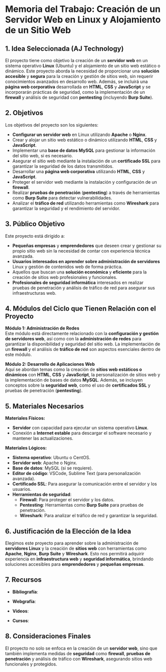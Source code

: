 # **Memoria del Trabajo: Creación de un Servidor Web en Linux y Alojamiento de un Sitio Web**

## **1. Idea Seleccionada (AJ Technology)**

El proyecto tiene como objetivo la creación de un **servidor web** en un sistema operativo **Linux** (Ubuntu) y el alojamiento de un sitio web estático o dinámico. Este proyecto aborda la necesidad de proporcionar una **solución accesible** y **segura** para la creación y gestión de sitios web, sin requerir conocimientos avanzados en desarrollo web. Además, se incluirá una **página web corporativa** desarrollada en **HTML**, **CSS** y **JavaScript** y se incorporarán prácticas de seguridad, como la implementación de un **firewall** y análisis de seguridad con **pentesting** (incluyendo **Burp Suite**).

## **2. Objetivos**

Los objetivos del proyecto son los siguientes:

- **Configurar un servidor web** en Linux utilizando **Apache** o **Nginx**.
- Crear y alojar un sitio web estático o dinámico utilizando **HTML**, **CSS** y **JavaScript**.
- Implementar una **base de datos MySQL** para gestionar la información del sitio web, si es necesario.
- Asegurar el sitio web mediante la instalación de un **certificado SSL** para garantizar la seguridad de los datos transmitidos.
- Desarrollar una **página web corporativa** utilizando **HTML**, **CSS** y **JavaScript**.
- Proteger el servidor web mediante la instalación y configuración de un **firewall**.
- Realizar **pruebas de penetración** (**pentesting**) a través de herramientas como **Burp Suite** para detectar vulnerabilidades.
- Analizar el **tráfico de red** utilizando herramientas como **Wireshark** para garantizar la seguridad y el rendimiento del servidor.

## **3. Público Objetivo**

Este proyecto está dirigido a:

- **Pequeñas empresas** y **emprendedores** que deseen crear y gestionar su propio sitio web sin la necesidad de contar con experiencia técnica avanzada.
- **Usuarios interesados en aprender sobre administración de servidores** Linux y gestión de contenidos web de forma práctica.
- Aquellos que buscan una **solución económica** y **eficiente** para la creación de sitios web profesionales y funcionales.
- **Profesionales de seguridad informática** interesados en realizar pruebas de penetración y análisis de tráfico de red para asegurar sus infraestructuras web.

## **4. Módulos del Ciclo que Tienen Relación con el Proyecto**

**Módulo 1: Administración de Redes**  
Este módulo está directamente relacionado con la **configuración y gestión de servidores web**, así como con la **administración de redes** para garantizar la disponibilidad y seguridad del sitio web. La implementación de un **firewall** y el análisis de **tráfico de red** son aspectos esenciales dentro de este módulo.

**Módulo 2: Desarrollo de Aplicaciones Web**  
Aquí se abordan temas como la creación de **sitios web estáticos o dinámicos** con **HTML**, **CSS** y **JavaScript**, la personalización de sitios web y la implementación de bases de datos **MySQL**. Además, se incluyen conceptos sobre la **seguridad web**, como el uso de **certificados SSL** y pruebas de penetración (**pentesting**).

## **5. Materiales Necesarios**

**Materiales Físicos:**

- **Servidor** con capacidad para ejecutar un sistema operativo **Linux**.
- Conexión a **Internet estable** para descargar el software necesario y mantener las actualizaciones.

**Materiales Lógicos:**

- **Sistema operativo**: Ubuntu o CentOS.
- **Servidor web**: Apache o Nginx.
- **Base de datos**: MySQL (si se requiere).
- **Editor de código**: VSCode, Sublime Text (para personalización avanzada).
- **Certificado SSL**: Para asegurar la comunicación entre el servidor y los usuarios.
- **Herramientas de seguridad**:
  - **Firewall**: Para proteger el servidor y los datos.
  - **Pentesting**: Herramientas como **Burp Suite** para pruebas de penetración.
  - **Wireshark**: Para analizar el tráfico de red y garantizar la seguridad.

## **6. Justificación de la Elección de la Idea**

Elegimos este proyecto para aprender sobre la administración de **servidores Linux** y la creación de **sitios web** con herramientas como **Apache**, **Nginx**, **Burp Suite** y **Wireshark**. Esto nos permitirá adquirir experiencia en **infraestructura web** y **seguridad informática**, brindando soluciones accesibles para **emprendedores** y **pequeñas empresas**.

## 7. Recursos

- **Bibliografía**: 

- **Webgrafía**:
 
- **Vídeos**:


- **Cursos**:
 

## **8. Consideraciones Finales**

El proyecto no solo se enfoca en la creación de un **servidor web**, sino que también implementa medidas de **seguridad** como **firewall**, **pruebas de penetración** y análisis de tráfico con **Wireshark**, asegurando sitios web funcionales y protegidos.
